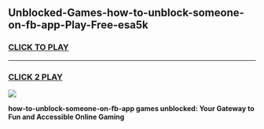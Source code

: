 
## Unblocked-Games-how-to-unblock-someone-on-fb-app-Play-Free-esa5k
<h3>
<a href="https://premium76.site?title=how-to-unblock-someone-on-fb-app&ref=10A">CLICK TO PLAY</a></h3>
<hr>

<h3>
<a href="https://premium76.site?title=how-to-unblock-someone-on-fb-app&ref=10A">CLICK 2 PLAY</a>
  
</h3>

<a href="https://premium76.site?title=how-to-unblock-someone-on-fb-app&ref=10A"><img src="https://clearcache.store/games.png"></a>


**how-to-unblock-someone-on-fb-app games unblocked: Your Gateway to Fun and Accessible Online Gaming**
